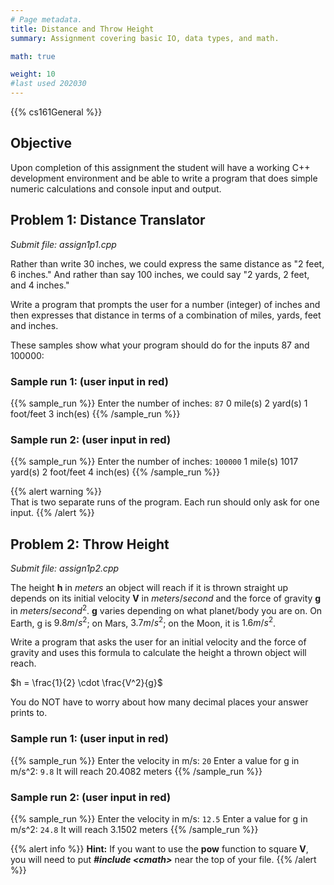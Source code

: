 ```yaml
---
# Page metadata.
title: Distance and Throw Height
summary: Assignment covering basic IO, data types, and math.

math: true

weight: 10
#last used 202030
---
```


{{% cs161General %}}

## Objective

Upon completion of this assignment the student will have a working C++ development environment and
be able to write a program that does simple numeric calculations and console input and output.

## Problem 1: Distance Translator

*Submit file: assign1p1.cpp*

Rather than write 30 inches, we could express the same distance as "2 feet, 6 inches."
And rather than say 100 inches, we could say "2 yards, 2 feet, and 4 inches."

Write a program that prompts the user for a number (integer) of inches and then
expresses that distance in terms of a combination of miles, yards, feet and inches.

These samples show what your program should do for the inputs 87 and 100000:

### Sample run 1: (user input in red)

{{% sample_run %}}
Enter the number of inches: `87`
0 mile(s)
2 yard(s)
1 foot/feet
3 inch(es)
{{% /sample_run %}}

### Sample run 2: (user input in red)

{{% sample_run %}}
Enter the number of inches: `100000`
1 mile(s)
1017 yard(s)
2 foot/feet
4 inch(es)
{{% /sample_run %}}

{{% alert warning %}}  
That is two separate runs of the program. Each run should only ask for one input.
{{% /alert %}}

## Problem 2: Throw Height

*Submit file: assign1p2.cpp*

The height **h** in $meters$ an object will reach if it is thrown straight up depends on its
initial velocity **V** in $meters/second$ and the force of gravity **g** in $meters/second^2$.
**g** varies depending on what planet/body you are on. On Earth, g is $9.8 m/s^2$;
on Mars, $3.7m/s^2$; on the Moon, it is $1.6 m/s^2$.

Write a program that asks the user for an initial velocity and the force of gravity
and uses this formula to calculate the height a thrown object will reach.

$h = \frac{1}{2} \cdot \frac{V^2}{g}$

You do NOT have to worry about how many decimal places your answer prints to.

### Sample run 1: (user input in red)

{{% sample_run %}}
Enter the velocity in m/s: `20`
Enter a value for g in m/s^2: `9.8`
It will reach 20.4082 meters
{{% /sample_run %}}

### Sample run 2: (user input in red)

{{% sample_run %}}
Enter the velocity in m/s: `12.5`
Enter a value for g in m/s^2: `24.8`
It will reach 3.1502 meters
{{% /sample_run %}}

{{% alert info %}}
**Hint:** If you want to use the **pow** function to square **V**, you will need to
put ***#include \<cmath>*** near the top of your file.
{{% /alert %}}